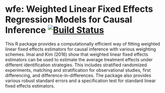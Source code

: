 # wfe: Weighted Linear Fixed Effects Regression Models for Causal Inference [![Build Status](https://travis-ci.org/insongkim/wfe.svg?branch=master)](https://travis-ci.org/insongkim/wfe)

This R package provides a computationally efficient way of fitting
weighted linear fixed effects estimators for causal inference with
various weighting schemes. Imai and Kim (2016) show that weighted
linear fixed effects estimators can be used to estimate the average
treatment effects under different identification strategies. This
includes stratified randomized experiments, matching and
stratification for observational studies, first differencing, and
difference-in-differences. The package also provides various robust
standard errors and a specification test for standard linear fixed
effects estimators.
